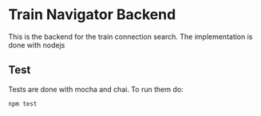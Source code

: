 # Train Navigator Backend

This is the backend for the train connection search. The implementation is done with nodejs

## Test

Tests are done with mocha and chai. To run them do:

```
npm test
```
